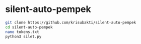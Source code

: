 # silent-auto-pempek
```sh
git clone https://github.com/krisubakti/silent-auto-pempek
cd silent-auto-pempek
nano tokens.txt
python3 silet.py
